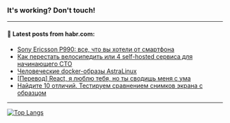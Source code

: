 ### It's working? Don't touch!

---
<!--
#### 🛠️ Technical stack:

![C++](https://img.shields.io/badge/C++-informational?logo=c%2B%2B&style=flat&logoColor=white&color=9C033A)
![Java](https://img.shields.io/badge/Java-informational?logo=java&style=flat&logoColor=white&color=007396)
![Kotlin](https://img.shields.io/badge/Kotlin-informational?logo=Kotlin&style=flat&logoColor=white&color=0095D5)
![JS](https://img.shields.io/badge/JS-informational?logo=javaScript&style=flat&logoColor=black&color=F7Df1E) <br>
![HTML5](https://img.shields.io/badge/HTML5-informational?logo=html5&style=flat&logoColor=white&color=E34F26)
![CSS3](https://img.shields.io/badge/CSS3-informational?logo=css3&style=flat&logoColor=white&color=157286)
![Sass](https://img.shields.io/badge/Saas-informational?logo=sass&style=flat&logoColor=white&color=hotpink)
![PHP](https://img.shields.io/badge/PHP-informational?logo=php&style=flat&logoColor=white&color=777BB4) <br>
![WebPAck](https://img.shields.io/badge/WebPack-informational?logo=webPack&style=flat&logoColor=white&color=FF6F00)
![Bootstrap](https://img.shields.io/badge/Bootstrap-informational?logo=Bootstrap&style=flat&logoColor=white&color=7952B3)
![MySQL](https://img.shields.io/badge/MySQL-informational?logo=MySQL&style=flat&logoColor=white&color=00f) <br>
![NodeJS](https://img.shields.io/badge/NodeJS-informational?logo=node.js&style=flat&logoColor=white&color=43853D)
![Spring](https://img.shields.io/badge/Spring-informational?logo=Spring&style=flat&logoColor=white&color=0A9EDC)
![Angular](https://img.shields.io/badge/Vue-informational?logo=vue.js&style=flat&logoColor=white&color=red)
![Git](https://img.shields.io/badge/Git-informational?logo=git&style=flat&logoColor=white&color=darkorange)

___
-->

#### 💬 Latest posts from habr.com:

<!-- BLOG-POST-LIST:START -->
- [Sony Ericsson P990: все, что вы хотели от смартфона](https://habr.com/ru/post/693220/?utm_source=habrahabr&utm_medium=rss&utm_campaign=693220)
- [Как перестать велосипедить или 4 self-hosted сервиса для начинающего СТО](https://habr.com/ru/post/693198/?utm_source=habrahabr&utm_medium=rss&utm_campaign=693198)
- [Человеческие docker-образы AstraLinux](https://habr.com/ru/post/693176/?utm_source=habrahabr&utm_medium=rss&utm_campaign=693176)
- [[Перевод] React, я люблю тебя, но ты сводишь меня с ума](https://habr.com/ru/post/693072/?utm_source=habrahabr&utm_medium=rss&utm_campaign=693072)
- [Найдите 10 отличий. Тестируем сравнением снимков экрана с образцом](https://habr.com/ru/post/692974/?utm_source=habrahabr&utm_medium=rss&utm_campaign=692974)
<!-- BLOG-POST-LIST:END -->

---

[![Top Langs](https://github-readme-stats.vercel.app/api/top-langs/?username=zloylis&layout=compact&hide_border=true&theme=dracula)](https://github.com/zloylis)
